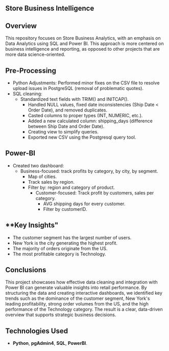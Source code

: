 ## **Store Business Intelligence**

## **Overview**
This repository focuses on Store Business Analytics, with an emphasis on Data Analytics using SQL and Power BI. This approach is more centered on business intelligence and reporting, as opposed to other projects that are more data science-oriented.

## **Pre-Processing**
- Python Adjustments: Performed minor fixes on the CSV file to resolve upload issues in PostgreSQL (removal of problematic quotes).
- SQL cleaning:
  - Standardized text fields with TRIM() and INITCAP().
    - Handled NULL values, fixed date inconsistencies (Ship Date < Order Date), and removed duplicates.
    - Casted columns to proper types (INT, NUMERIC, etc.).
    - Added a new calculated column: shipping_days (difference between Ship Date and Order Date).
    - Creating view to simplify queries.
    - Exported new CSV using the Postgresql query tool.
  
## **Power-BI**
- Created two dashboard:
  - Business-focused: track profits by category, by city, by segment.
    - Map of cities.
    - Track sales by region.
    - Filter by: region and category of product.
      - Customer-focused: Track profit by customers, sales per category.
        - AVG shipping days for every customer.
        - Filter by customerID.

## **Key Insights"
- The customer segment has the largest number of users.
- New York is the city generating the highest profit.
- The majority of orders originate from the US.
- The most profitable category is Technology.

## **Conclusions**
This project showcases how effective data cleaning and integration with Power BI can generate valuable insights into retail performance. By structuring the data and creating interactive dashboards, we identified key trends such as the dominance of the customer segment, New York's leading profitability, strong order volumes from the US, and the high performance of the Technology category. The result is a clear, data-driven overview that supports strategic business decisions.

## **Technologies Used**
- **Python**, **pgAdmin4**, **SQL**, **PowerBI**.
